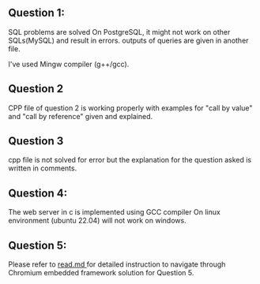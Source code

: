 <h2>Question 1:</h2>
<p>SQL problems are solved On PostgreSQL, it might not work on other SQLs(MySQL) and result in errors.
outputs of queries are given in another file.</p>

I've used Mingw compiler (g++/gcc).

<h2>Question 2</h2>
CPP file of question 2 is working properly with examples for "call by value" and "call by reference" given and explained. 

<h2>Question 3</h2>
cpp file is not solved for error but the explanation for the question asked is written in comments.

<h2>Question 4:</h2>
The web server in c is implemented using GCC compiler On linux environment (ubuntu 22.04) will not work on windows.

<h2>Question 5:</h2>
Please refer to <a href="https://github.com/imAdityaSharma/StdAux-assignment/blob/master/Q5%20Cef%20calci/read.md" > read.md </a> for detailed instruction to navigate through Chromium embedded framework solution for Question 5.
